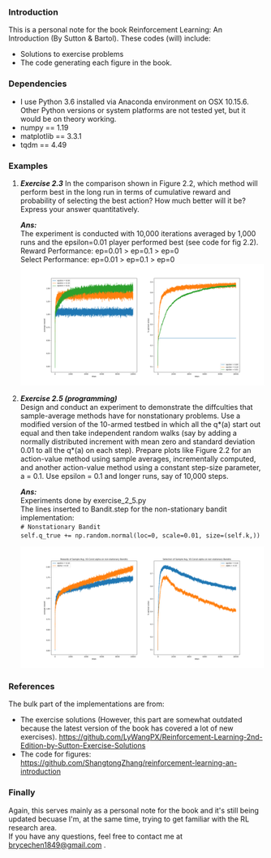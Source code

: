 ### Introduction 
This is a personal note for the book Reinforcement Learning: An Introduction (By Sutton & Bartol).
These codes (will) include:
+ Solutions to exercise problems
+ The code generating each figure in the book.

### Dependencies
+ I use Python 3.6 installed via Anaconda environment on OSX 10.15.6. Other Python versions or system platforms are not tested yet, but it would be on theory working.
+ numpy == 1.19
+ matplotlib == 3.3.1
+ tqdm == 4.49

### Examples
1. ***Exercise 2.3*** In the comparison shown in Figure 2.2, which method will perform best in the long run in terms of cumulative reward and probability of selecting the best action? How much better will it be? Express your answer quantitatively.

    ***Ans:***  
    The experiment is conducted with 10,000 iterations averaged by 1,000 runs and the epsilon=0.01 player performed best (see code for fig 2.2).  
    Reward Performance: ep=0.01 > ep=0.1 > ep=0  
    Select Performance: ep=0.01 > ep=0.1 > ep=0
    ![exercise 2.2](images/exercise_2_2.png)    

1. ***Exercise 2.5 (programming)***  
Design and conduct an experiment to demonstrate the diffculties that sample-average methods have for nonstationary problems. 
Use a modified version of the 10-armed testbed in which all the q*(a) start out equal and then take independent random walks
 (say by adding a normally distributed increment with mean zero and standard deviation 0.01 to all the q*(a) on each step).
Prepare plots like Figure 2.2 for an action-value method using sample averages, incrementally computed, and another action-value method using a constant step-size parameter, a = 0.1. Use epsilon = 0.1 and longer runs, say of 10,000 steps.
    
    ***Ans:***  
    Experiments done by exercise_2_5.py  
    The lines inserted to Bandit.step for the non-stationary bandit implementation:  
    `# Nonstationary Bandit`  
    `self.q_true += np.random.normal(loc=0, scale=0.01, size=(self.k,))`
                                                                                                                                                                                                                                                                                                                                                                                                                                                                                                                                                                                                                                                                                                                                                                                                                          
   ![exercise 2.5](images/exercise_2_5.png)
### References
The bulk part of the implementations are from:
+ The exercise solutions (However, this part are somewhat outdated because the latest version of the book has covered a lot of new exercises). https://github.com/LyWangPX/Reinforcement-Learning-2nd-Edition-by-Sutton-Exercise-Solutions
+ The code for figures: https://github.com/ShangtongZhang/reinforcement-learning-an-introduction

### Finally
Again, this serves mainly as a personal note for the book and it's still being updated becuase I'm, at the same time, trying to get familiar with the RL research area.  
If you have any questions, feel free to contact me at brycechen1849@gmail.com .